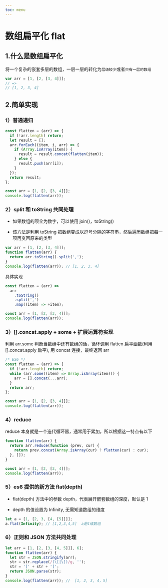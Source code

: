 ```yaml
---
toc: menu
---
```


# 数组扁平化 flat

## 1.什么是数组扁平化

将一个复杂的嵌套多层的数组，一层一层的转化为`层级较少`或者`只有一层的数组`

```js
var arr = [1, [2, [3, 4]]];
// =>
// [1, 2, 3, 4]
```

## 2.简单实现

### 1）普通递归

```js
const flatten = (arr) => {
  if (!arr.length) return;
  let result = [];
  arr.forEach((item, i, arr) => {
    if (Array.isArray(item)) {
      result = result.concat(flatten(item));
    } else {
      result.push(arr[i]);
    }
  });
  return result;
};

const arr = [1, [2, [3, 4]]];
console.log(flatten(arr));
```

### 2）split 和 toString 共同处理

- 如果数组的项全为数字，可以使用 join()，toString()

- 该方法是利用 toString 把数组变成以逗号分隔的字符串，然后遍历数组把每一项再变回原来的类型

```js
var arr = [1, [2, [3, 4]]];
function flatten(arr) {
  return arr.toString().split(',');
}
console.log(flatten(arr)); // [1, 2, 3, 4]
```

具体实现

```js
const flatten = (arr) =>
  arr
    .toString()
    .split(',')
    .map((item) => +item);

const arr = [1, [2, [3, 4]]];
console.log(flatten(arr));
```

### 3）[].concat.apply + some + 扩展运算符实现

利用 arr.some 判断当数组中还有数组的话，循环调用 flatten 扁平函数(利用 [].concat.apply 扁平), 用 concat 连接，最终返回 arr

```js
/* ES6 */
const flatten = (arr) => {
  if (!arr.length) return;
  while (arr.some((item) => Array.isArray(item))) {
    arr = [].concat(...arr);
  }
  return arr;
};

const arr = [1, [2, [3, 4]]];
console.log(flatten(arr));
```

### 4）reduce

reduce 本身就是一个迭代循环器，通常用于累加，所以根据这一特点有以下

```js
function flatten(arr) {
  return arr.reduce(function (prev, cur) {
    return prev.concat(Array.isArray(cur) ? flatten(cur) : cur);
  }, []);
}

const arr = [1, [2, [3, 4]]];
console.log(flatten(arr));
```

### 5）es6 提供的新方法 flat(depth)

- flat(depth) 方法中的参数 depth，代表展开嵌套数组的深度，默认是 1

- depth 的值设置为 Infinity, 无需知道数组的维度

```js
let a = [1, [2, 3, [4, [5]]]];
a.flat(Infinity); // [1,2,3,4,5]  a是4维数组
```

### 6）正则和 JSON 方法共同处理

```js
let arr = [1, [2, [3, [4, 5]]], 6];
function flatten(arr) {
  let str = JSON.stringify(arr);
  str = str.replace(/(\[|\])/g, '');
  str = '[' + str + ']';
  return JSON.parse(str);
}
console.log(flatten(arr)); //  [1, 2, 3, 4，5]
```

